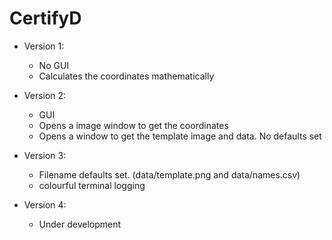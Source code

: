 # CertifyD

- Version 1:
    - No GUI
    - Calculates the coordinates mathematically

- Version 2:
    - GUI
    - Opens a image window to get the coordinates
    - Opens a window to get the template image and data. No defaults set

- Version 3:
    - Filename defaults set. (data/template.png and data/names.csv)
    - colourful terminal logging 

- Version 4:
    - Under development

    